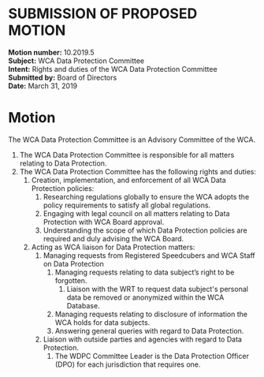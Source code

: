 # SUBMISSION OF PROPOSED MOTION

**Motion number:** 10.2019.5  
**Subject:** WCA Data Protection Committee  
**Intent:** Rights and duties of the WCA Data Protection Committee  
**Submitted by:** Board of Directors  
**Date:** March 31, 2019  

# Motion

The WCA Data Protection Committee is an Advisory Committee of the WCA.

1. The WCA Data Protection Committee is responsible for all matters relating to Data Protection.
2. The WCA Data Protection Committee has the following rights and duties:
   1. Creation, implementation, and enforcement of all WCA Data Protection policies:
      1. Researching regulations globally to ensure the WCA adopts the policy requirements to satisfy all global regulations.
      2. Engaging with legal council on all matters relating to Data Protection with WCA Board approval.
      3. Understanding the scope of which Data Protection policies are required and duly advising the WCA Board.
   2. Acting as WCA liaison for Data Protection matters:
      1. Managing requests from Registered Speedcubers and WCA Staff on Data Protection
         1. Managing requests relating to data subject’s right to be forgotten.
            1. Liaison with the WRT to request data subject's personal data be removed or anonymized within the WCA Database.
         2. Managing requests relating to disclosure of information the WCA holds for data subjects.
         3. Answering general queries with regard to Data Protection.
      2. Liaison with outside parties and agencies with regard to Data Protection.
         1. The WDPC Committee Leader is the Data Protection Officer (DPO) for each jurisdiction that requires one.
